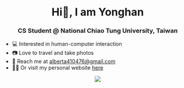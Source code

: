 <h1 align="center">Hi👋, I am Yonghan </h1>

<h3 align="center">CS Student @ National Chiao Tung University, Taiwan</h3>

- 💻 Interested in human-computer interaction
- 📷 Love to travel and take photos
- 📩 Reach me at <alberta410476@gmail.com>
- 👩‍💻 Or visit my personal website [here](https://scod0401.github.io/)
<p align="center">
<img src="https://github-readme-stats.vercel.app/api?username=scod0401&bg_color=1f2938&text_color=FFFFFF&show_icons=true&hide-border=true&include_all_commits=true" />
</p>
